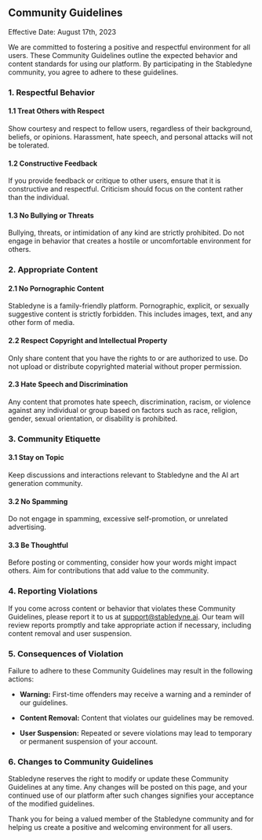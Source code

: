 ## Community Guidelines

Effective Date: August 17th, 2023

We are committed to fostering a positive and respectful environment for all users. These Community Guidelines outline the expected behavior and content standards for using our platform. By participating in the Stabledyne community, you agree to adhere to these guidelines.

### 1. Respectful Behavior

#### 1.1 Treat Others with Respect  
Show courtesy and respect to fellow users, regardless of their background, beliefs, or opinions. Harassment, hate speech, and personal attacks will not be tolerated.

#### 1.2 Constructive Feedback  
If you provide feedback or critique to other users, ensure that it is constructive and respectful. Criticism should focus on the content rather than the individual.

#### 1.3 No Bullying or Threats  
Bullying, threats, or intimidation of any kind are strictly prohibited. Do not engage in behavior that creates a hostile or uncomfortable environment for others.

### 2. Appropriate Content

#### 2.1 No Pornographic Content  
Stabledyne is a family-friendly platform. Pornographic, explicit, or sexually suggestive content is strictly forbidden. This includes images, text, and any other form of media.

#### 2.2 Respect Copyright and Intellectual Property  
Only share content that you have the rights to or are authorized to use. Do not upload or distribute copyrighted material without proper permission.

#### 2.3 Hate Speech and Discrimination  
Any content that promotes hate speech, discrimination, racism, or violence against any individual or group based on factors such as race, religion, gender, sexual orientation, or disability is prohibited.

### 3. Community Etiquette

#### 3.1 Stay on Topic  
Keep discussions and interactions relevant to Stabledyne and the AI art generation community.

#### 3.2 No Spamming  
Do not engage in spamming, excessive self-promotion, or unrelated advertising.

#### 3.3 Be Thoughtful  
Before posting or commenting, consider how your words might impact others. Aim for contributions that add value to the community.

### 4. Reporting Violations

If you come across content or behavior that violates these Community Guidelines, please report it to us at [support@stabledyne.ai](mailto:support@stabledyne.ai). Our team will review reports promptly and take appropriate action if necessary, including content removal and user suspension.

### 5. Consequences of Violation

Failure to adhere to these Community Guidelines may result in the following actions:

* **Warning:** First-time offenders may receive a warning and a reminder of our guidelines.

* **Content Removal:** Content that violates our guidelines may be removed.

* **User Suspension:** Repeated or severe violations may lead to temporary or permanent suspension of your account.

### 6. Changes to Community Guidelines

Stabledyne reserves the right to modify or update these Community Guidelines at any time. Any changes will be posted on this page, and your continued use of our platform after such changes signifies your acceptance of the modified guidelines.

Thank you for being a valued member of the Stabledyne community and for helping us create a positive and welcoming environment for all users.
